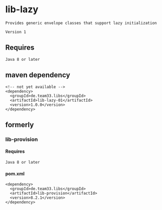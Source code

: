 # lib-lazy

    Provides generic envelope classes that support lazy initialization
    
    Version 1

    

## Requires

    Java 8 or later

## maven dependency

    <!-- not yet available -->
    <dependency>
      <groupId>de.team33.libs</groupId>
      <artifactId>lib-lazy-01</artifactId>
      <version>1.0.0</version>
    </dependency>

## formerly

### lib-provision

#### Requires

    Java 8 or later

#### pom.xml

    <dependency>
      <groupId>de.team33.libs</groupId>
      <artifactId>lib-provision</artifactId>
      <version>8.2.1</version>
    </dependency>
